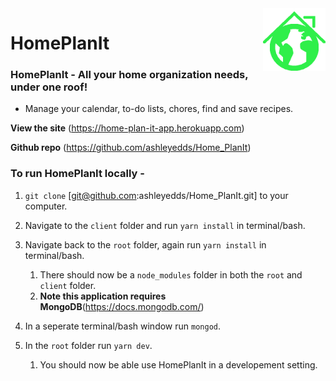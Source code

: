 <img src="/client/src/components/Nav/logo.png" alt="HomePlanIt Logo" align="right" height="100">

# HomePlanIt

### HomePlanIt - All your home organization needs, under one roof!

- Manage your calendar, to-do lists, chores, find and save recipes.

**View the site** (https://home-plan-it-app.herokuapp.com)

**Github repo** (https://github.com/ashleyedds/Home_PlanIt)


### To run HomePlanIt locally -

1. `git clone` [git@github.com:ashleyedds/Home_PlanIt.git] to your computer.

1. Navigate to the `client` folder and run `yarn install` in terminal/bash.

1. Navigate back to the `root` folder, again run `yarn install` in terminal/bash.

    1. There should now be a `node_modules` folder in both the `root` and `client` folder. 
    1. **Note this application requires MongoDB**(https://docs.mongodb.com/) 

1. In a seperate terminal/bash window run `mongod`.

1. In the `root` folder run `yarn dev`.

    1. You should now be able use HomePlanIt in a developement setting.